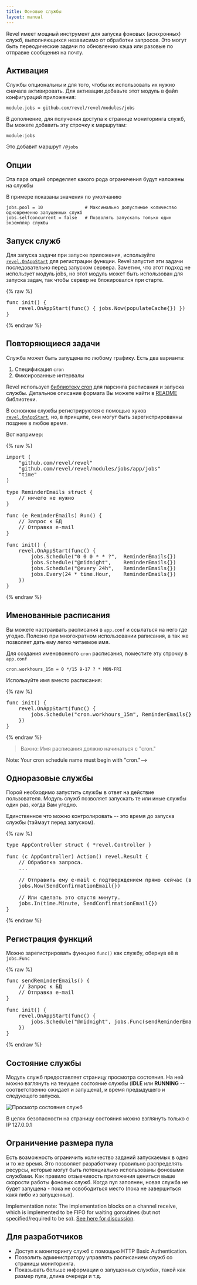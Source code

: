 ```yaml
---
title: Фоновые службы
layout: manual
---
```


Revel имеет мощный инструмент для запуска фоновых (аснхронных) служб,
выполняющихся независимо от обработки запросов.
Это могут быть переодические задачи по обновлению кэша или разовые по отправке
сообщения на почту.
<!--
Revel provides a framework for performing work asynchronously, outside of the
request flow.  This may take the form of recurring tasks that update cached data
or one-off tasks for sending emails.
-->

## Активация

Службы опциональны и для того, чтобы их использовать их нужно сначала активировать.
Для активации добавьте этот модуль в файл конфигураций приложения:
<!--
The framework is included as an optional module, that is not included in your
application by default.  To activate it, add the module to your app
configuration:
-->

	module.jobs = github.com/revel/revel/modules/jobs

В дополнение, для получения доступа к странице мониторинга служб, Вы можете
добавить эту строчку к маршрутам:
<!--
Additionally, in order to access the job monitoring page, you will need to add
this line to your routes:
-->

	module:jobs

Это добавит маршрут `/@jobs`
<!--
This statement will insert the `/@jobs` route at that location.
-->

## Опции

Эта пара опций определяет какого рода ограничения будут наложены на службы
<!--
There are a couple of options that tell the framework what sort of limitations
to place on the jobs that it runs.
-->

В примере показаны значения по умолчанию
<!--
This example shows them set to their default values.-->

    jobs.pool = 10                # Максимально допустимое количество одновременно запущенных служб
    jobs.selfconcurrent = false   # Позволять запускать только один экземпляр службы

## Запуск служб

Для запуска задачи при запуске приложения, используйте
[`revel.OnAppStart`](../docs/godoc/server.html#OnAppStart) для регистрации функции.
Revel запустит эти задачи последовательно перед запуском сервера. Заметим, что
этот подход не использует модуль jobs, но этот модуль может быть использован
для запуска задач, так чтобы сервер не блокировался при старте.
<!--
To run a task on application startup, use
[`revel.OnAppStart`](../docs/godoc/server.html#OnAppStart) to register a function.
Revel runs these tasks serially, before starting the server.  Note that this
functionality does not actually use the jobs module, but it can be used to
submit a job for execution that doesn't block server startup.-->

{% raw %}
<pre class="prettyprint lang-go">
func init() {
    revel.OnAppStart(func() { jobs.Now(populateCache{}) })
}
</pre>
{% endraw %}

## Повторяющиеся задачи

Служба может быть запущена по любому графику. Есть два варианта:
<!--
Jobs may be scheduled to run on any schedule.  There are two options for expressing the schedule:-->

1. Спецификация `cron`
2. Фиксированные интервалы

<!--1. A cron specification  2. A fixed interval-->

Revel использует [библиотеку cron](https://github.com/revel/cron) для парсинга расписания
и запуска службы. Детальное описание формата Вы можете найти в
[README](https://github.com/revel/cron/blob/master/README.md) библиотеки.
<!--
Revel uses the [cron library](https://github.com/revel/cron) to parse the
schedule and run the jobs.  The library's
[README](https://github.com/revel/cron/blob/master/README.md) provides a detailed
description of the format accepted.-->

В основном службы регистрируются с помощью хуков
[`revel.OnAppStart`](../docs/godoc/server.html#OnAppStart), но, в принципе,
они могут быть зарегистрированны позднее в любое время.

<!--
Jobs are generally registered using the
[`revel.OnAppStart`](../docs/godoc/server.html#OnAppStart) hook, but they may be
registered at any later time as well.-->

Вот например:
<!--Here are some examples:-->

{% raw %}
<pre class="prettyprint lang-go">
import (
    "github.com/revel/revel"
    "github.com/revel/revel/modules/jobs/app/jobs"
    "time"
)

type ReminderEmails struct {
    // ничего не нужно
}

func (e ReminderEmails) Run() {
    // Запрос к БД
    // Отправка e-mail
}

func init() {
    revel.OnAppStart(func() {
        jobs.Schedule("0 0 0 * * ?",  ReminderEmails{})
        jobs.Schedule("@midnight",    ReminderEmails{})
        jobs.Schedule("@every 24h",   ReminderEmails{})
        jobs.Every(24 * time.Hour,    ReminderEmails{})
    })
}
</pre>
{% endraw %}

## Именованные расписания

Вы можете настраивать расписания в `app.conf` и ссылаться на него где угодно.
Полезно при многократном использовании раписания, а так же позволяет дать ему
легко читаемое имя.
<!--
You can configure schedules in your `app.conf` file and reference them anywhere.
This can help provide easy reuse and a useful description for crontab specs.-->

Для создания именовонного `cron` расписания, поместите эту строчку в `app.conf`
<!--
To define your named cron schedule, put this in your `app.conf`:-->

    cron.workhours_15m = 0 */15 9-17 ? * MON-FRI

Используйте имя вместо расписания:
<!--
Use the named schedule by referencing it anywhere you would have used a
cron spec.-->

{% raw %}
<pre class="prettyprint lang-go">
func init() {
    revel.OnAppStart(func() {
        jobs.Schedule("cron.workhours_15m", ReminderEmails{})
    })
}
</pre>
{% endraw %}

> Важно:  Имя расписания должно начинаться с "cron."
<!--> Note: Your cron schedule name must begin with "cron."-->

## Одноразовые службы

Порой необходимо запустить службы в ответ на действие пользователя. Модуль
служб позволяет запускать те или иные службы один раз, когда Вам угодно.
<!--
Sometimes you will want to do something in response to a user action.  In these
cases, the jobs module allows you to submit a job to be run a single time.-->

Единственное что можно контролировать -- это время до запуска службы
(таймаут перед запуском).
<!--The only control offered is how long to wait until the job should be run.-->

{% raw %}
<pre class="prettyprint lang-go">
type AppController struct { *revel.Controller }

func (c AppController) Action() revel.Result {
    // Обработка запроса.
    ...

    // Отправить ему e-mail с подтверждением прямо сейчас (в фоновом режиме).
    jobs.Now(SendConfirmationEmail{})

    // Или сделать это спустя минуту.
    jobs.In(time.Minute, SendConfirmationEmail{})
}
</pre>
{% endraw %}

## Регистрация функций

Можно зарегистрировать функцию `func()` как службу, обернув её в `jobs.Func`
<!--
It is possible to register a `func()` as a job by wrapping it in the `jobs.Func`
type.  For example:-->

{% raw %}
<pre class="prettyprint lang-go">
func sendReminderEmails() {
    // Запрос к БД
    // Отправка e-mail
}

func init() {
    revel.OnAppStart(func() {
        jobs.Schedule("@midnight", jobs.Func(sendReminderEmails))
    })
}
</pre>
{% endraw %}

## Состояние службы

Модуль служб предоставляет страницу просмотра состояния. На ней можно
взглянуть на текущее состояние службы (**IDLE** или **RUNNING** -- соответственно ожидает и запущена),
и время предыдущего и следующего запуска.
<!--
The jobs module provides a status page that shows a list of the scheduled jobs
it knows about, their current status (**IDLE** or **RUNNING**), and their
previous and next run times.-->

![Просмотр состояния служб](../img/jobs-status.png)

В целях безопасности на страницу состояния можно взглянуть только с IP 127.0.0.1
<!--
For security purposes, the status page is restricted to requests that originate
from 127.0.0.1.-->

## Ограничение размера пула

Есть возможность ограничить количество заданий запускаемых в одно и то же время.
Это позволяет разработчику правильно распределять ресурсы, которые могут быть
потенциально использованы фоновыми службами. Как правило отзывчивость
приложения цениться выше скорости работы фоновых служб. Когда пул заполнен,
новая служба не будет запущена - пока не освободиться место (пока не завершиться
какя либо из запущенных).
<!--It is possible to configure the job module to limit the number of jobs that are
allowed to run at the same time.  This allows the developer to restrict the
resources that could be potentially in use by asynchronous jobs -- typically
interactive responsiveness if valued above asynchronous processing.  When a pool
is full of running jobs, new jobs block to wait for running jobs to complete.-->

Implementation note: The implementation blocks on a channel receive, which is
implemented to be FIFO for waiting goroutines (but not specified/required to be
so). [See here for discussion](https://groups.google.com/forum/?fromgroups=#!topic/golang-nuts/CPwv8WlqKag).

## Для разработчиков

* Доступ к мониторингу служб с помощью HTTP Basic Authentication.
* Позволить администратору управлять расписанием служб со страницы мониторинга.
* Показывать больше информации о запущенных службах, такой как размер пула, длина очереди и т.д.
